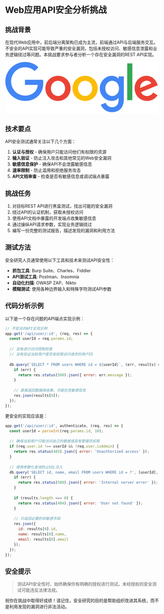 # Web应用API安全分析挑战

## 挑战背景

在现代Web应用中，前后端分离架构已成为主流，前端通过API与后端服务交互。不安全的API实现可能导致严重的安全漏洞，包括未授权访问、敏感信息泄露和业务逻辑绕过等问题。本挑战要求参与者分析一个存在安全漏洞的REST API实现。

![API安全示例图](assets/website-screenshot.png)

## 技术要点

API安全测试通常关注以下几个方面：

1. **认证与授权** - 确保用户只能访问他们有权限的资源
2. **输入验证** - 防止注入攻击和其他常见的Web安全漏洞
3. **敏感信息保护** - 确保API不会泄露敏感信息
4. **速率限制** - 防止滥用和拒绝服务攻击
5. **API文档审查** - 检查是否有敏感信息或调试端点暴露

## 挑战任务

1. 对目标REST API进行黑盒测试，找出可能的安全漏洞
2. 绕过API的认证机制，获取未授权访问
3. 使用API文档中暴露的开发端点收集敏感信息
4. 通过操纵API请求参数，实现业务逻辑绕过
5. 编写一份完整的测试报告，描述发现的漏洞和利用方法

## 测试方法

安全研究人员通常使用以下工具和技术来测试API安全性：

- **抓包工具**: Burp Suite、Charles、Fiddler
- **API测试工具**: Postman、Insomnia
- **自动化扫描**: OWASP ZAP、Nikto
- **模糊测试**: 使用各种边界输入和特殊字符测试API参数

## 代码分析示例

以下是一个存在问题的API端点实现示例：

```javascript
// 不安全的API实现示例
app.get('/api/user/:id', (req, res) => {
  const userId = req.params.id;
  
  // 没有进行访问控制检查
  // 没有验证当前用户是否有权限访问请求的用户ID
  
  db.query(`SELECT * FROM users WHERE id = ${userId}`, (err, results) => {
    if (err) {
      return res.status(500).json({ error: err.message });
    }
    
    // 直接返回数据库结果，可能包含敏感信息
    res.json(results[0]);
  });
});
```

更安全的实现应该是：

```javascript
app.get('/api/user/:id', authenticate, (req, res) => {
  const userId = parseInt(req.params.id, 10);
  
  // 确保当前用户只能访问自己的数据或具有管理员权限
  if (req.user.id !== userId && !req.user.isAdmin) {
    return res.status(403).json({ error: 'Unauthorized access' });
  }
  
  // 使用参数化查询防止SQL注入
  db.query('SELECT id, name, email FROM users WHERE id = ?', [userId], (err, results) => {
    if (err) {
      return res.status(500).json({ error: 'Internal server error' });
    }
    
    if (results.length === 0) {
      return res.status(404).json({ error: 'User not found' });
    }
    
    // 只返回必要的非敏感字段
    res.json({
      id: results[0].id,
      name: results[0].name,
      email: results[0].email
    });
  });
});
```

## 安全提示

> 测试API安全性时，始终确保你有明确的授权进行测试。未经授权的安全测试可能违反法律法规。

祝你在挑战中取得好成绩！请记住，安全研究的目的是帮助组织改进其系统，而不是利用发现的漏洞进行非法活动。 
